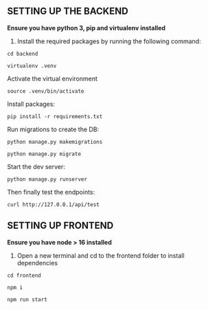 ## SETTING UP THE BACKEND

**Ensure you have python 3, pip and virtualenv installed**

1. Install the required packages by running the following command:

```
cd backend
```

```
virtualenv .venv
```

Activate the virtual environment

```
source .venv/bin/activate
```

Install packages:

```
pip install -r requirements.txt
```

Run migrations to create the DB:

```
python manage.py makemigrations
```

```
python manage.py migrate
```

Start the dev server:

```
python manage.py runserver
```

Then finally test the endpoints:

```
curl http://127.0.0.1/api/test
```

## SETTING UP FRONTEND

**Ensure you have node > 16 installed**

1. Open a new terminal and cd to the frontend folder to install dependencies

```
cd frontend
```

```
npm i
```

```
npm run start
```

